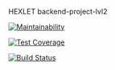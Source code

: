 HEXLET backend-project-lvl2

[![Maintainability](https://api.codeclimate.com/v1/badges/aec556157bbec3e78c40/maintainability)](https://codeclimate.com/github/nikkstchv/backend-project-lvl2/maintainability)

[![Test Coverage](https://api.codeclimate.com/v1/badges/a99a88d28ad37a79dbf6/test_coverage)](https://codeclimate.com/github/nikkstchv/backend-project-lvl2/maintainability)

[![Build Status](https://travis-ci.org/nikkstchv/project-lvl1-s442.svg?branch=master)](https://travis-ci.org/nikkstchv/backend-project-lvl2)